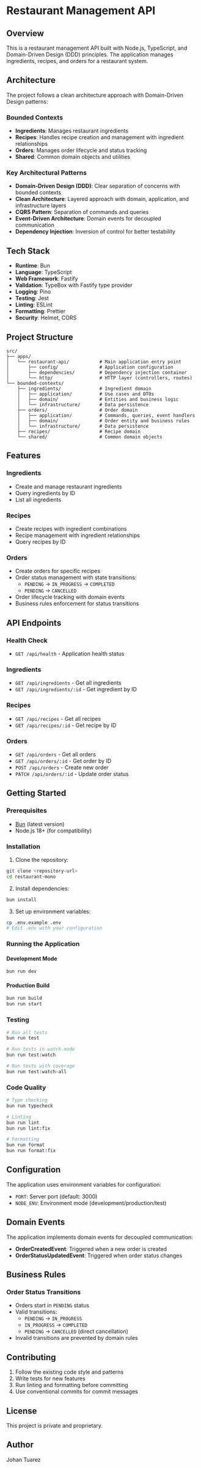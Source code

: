 # Restaurant Management API

## Overview

This is a restaurant management API built with Node.js, TypeScript, and Domain-Driven Design (DDD) principles. The application manages ingredients, recipes, and orders for a restaurant system.

## Architecture

The project follows a clean architecture approach with Domain-Driven Design patterns:

### Bounded Contexts

- **Ingredients**: Manages restaurant ingredients
- **Recipes**: Handles recipe creation and management with ingredient relationships
- **Orders**: Manages order lifecycle and status tracking
- **Shared**: Common domain objects and utilities

### Key Architectural Patterns

- **Domain-Driven Design (DDD)**: Clear separation of concerns with bounded contexts
- **Clean Architecture**: Layered approach with domain, application, and infrastructure layers
- **CQRS Pattern**: Separation of commands and queries
- **Event-Driven Architecture**: Domain events for decoupled communication
- **Dependency Injection**: Inversion of control for better testability

## Tech Stack

- **Runtime**: Bun
- **Language**: TypeScript
- **Web Framework**: Fastify
- **Validation**: TypeBox with Fastify type provider
- **Logging**: Pino
- **Testing**: Jest
- **Linting**: ESLint
- **Formatting**: Prettier
- **Security**: Helmet, CORS

## Project Structure

```
src/
├── apps/
│   └── restaurant-api/           # Main application entry point
│       ├── config/               # Application configuration
│       ├── dependencies/         # Dependency injection container
│       └── http/                 # HTTP layer (controllers, routes)
└── bounded-contexts/
    ├── ingredients/              # Ingredient domain
    │   ├── application/          # Use cases and DTOs
    │   ├── domain/               # Entities and business logic
    │   └── infrastructure/       # Data persistence
    ├── orders/                   # Order domain
    │   ├── application/          # Commands, queries, event handlers
    │   ├── domain/               # Order entity and business rules
    │   └── infrastructure/       # Data persistence
    ├── recipes/                  # Recipe domain
    └── shared/                   # Common domain objects
```

## Features

### Ingredients

- Create and manage restaurant ingredients
- Query ingredients by ID
- List all ingredients

### Recipes

- Create recipes with ingredient combinations
- Recipe management with ingredient relationships
- Query recipes by ID

### Orders

- Create orders for specific recipes
- Order status management with state transitions:
  - `PENDING` → `IN_PROGRESS` → `COMPLETED`
  - `PENDING` → `CANCELLED`
- Order lifecycle tracking with domain events
- Business rules enforcement for status transitions

## API Endpoints

### Health Check

- `GET /api/health` - Application health status

### Ingredients

- `GET /api/ingredients` - Get all ingredients
- `GET /api/ingredients/:id` - Get ingredient by ID

### Recipes

- `GET /api/recipes` - Get all recipes
- `GET /api/recipes/:id` - Get recipe by ID

### Orders

- `GET /api/orders` - Get all orders
- `GET /api/orders/:id` - Get order by ID
- `POST /api/orders` - Create new order
- `PATCH /api/orders/:id` - Update order status

## Getting Started

### Prerequisites

- [Bun](https://bun.sh/) (latest version)
- Node.js 18+ (for compatibility)

### Installation

1. Clone the repository:

```bash
git clone <repository-url>
cd restaurant-mono
```

2. Install dependencies:

```bash
bun install
```

3. Set up environment variables:

```bash
cp .env.example .env
# Edit .env with your configuration
```

### Running the Application

#### Development Mode

```bash
bun run dev
```

#### Production Build

```bash
bun run build
bun run start
```

### Testing

```bash
# Run all tests
bun run test

# Run tests in watch mode
bun run test:watch

# Run tests with coverage
bun run test:watch-all
```

### Code Quality

```bash
# Type checking
bun run typecheck

# Linting
bun run lint
bun run lint:fix

# Formatting
bun run format
bun run format:fix
```

## Configuration

The application uses environment variables for configuration:

- `PORT`: Server port (default: 3000)
- `NODE_ENV`: Environment mode (development/production/test)

## Domain Events

The application implements domain events for decoupled communication:

- **OrderCreatedEvent**: Triggered when a new order is created
- **OrderStatusUpdatedEvent**: Triggered when order status changes

## Business Rules

### Order Status Transitions

- Orders start in `PENDING` status
- Valid transitions:
  - `PENDING` → `IN_PROGRESS`
  - `IN_PROGRESS` → `COMPLETED`
  - `PENDING` → `CANCELLED` (direct cancellation)
- Invalid transitions are prevented by domain rules

## Contributing

1. Follow the existing code style and patterns
2. Write tests for new features
3. Run linting and formatting before committing
4. Use conventional commits for commit messages

## License

This project is private and proprietary.

## Author

Johan Tuarez
